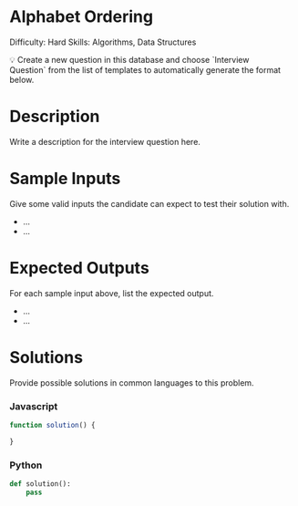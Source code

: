 # Alphabet Ordering

Difficulty: Hard
Skills: Algorithms, Data Structures

<aside>
💡 Create a new question in this database and choose `Interview Question` from the list of templates to automatically generate the format below.

</aside>

# Description

Write a description for the interview question here.

# Sample Inputs

Give some valid inputs the candidate can expect to test their solution with.

- ...
- ...

# Expected Outputs

For each sample input above, list the expected output.

- ...
- ...

# Solutions

Provide possible solutions in common languages to this problem.

### Javascript

```jsx
function solution() {

}

```

### Python

```python
def solution():
	pass

```